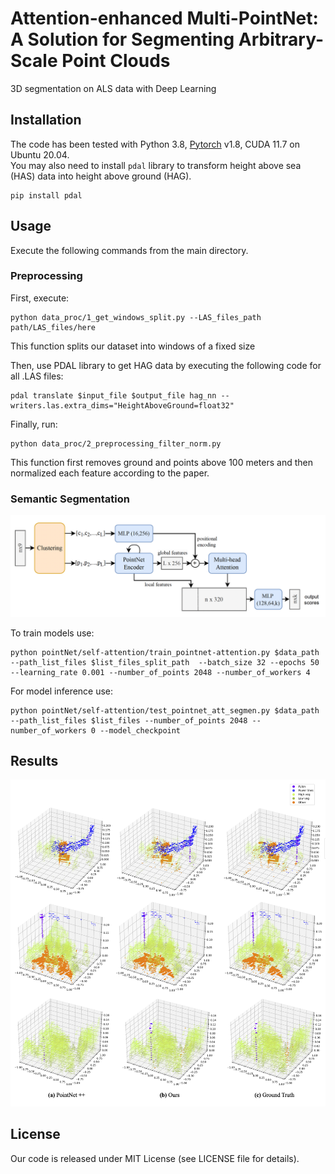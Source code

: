# Attention-enhanced Multi-PointNet: A Solution for Segmenting Arbitrary-Scale Point Clouds
3D segmentation on ALS data with Deep Learning

## Installation
The code has been tested with Python 3.8, [Pytorch](https://pytorch.org/) v1.8, CUDA 11.7  on Ubuntu 20.04. <br />
You may also need to install ```pdal``` library to transform height above sea (HAS) data into height above ground (HAG).<br />
```
pip install pdal
```


## Usage
Execute the following commands from the main directory.

### Preprocessing

First, execute:
```
python data_proc/1_get_windows_split.py --LAS_files_path path/LAS_files/here
```
This function splits our dataset into windows of a fixed size 

Then, use PDAL library to get HAG data by executing the following code for all .LAS files: <br />
```
pdal translate $input_file $output_file hag_nn --writers.las.extra_dims="HeightAboveGround=float32"
```

Finally, run:
```
python data_proc/2_preprocessing_filter_norm.py 
```
This function first removes ground and points above 100 meters and then normalized each feature according to the paper. <br />


### Semantic Segmentation


![plot](./doc/net.png)

To train models use:<br />
```
python pointNet/self-attention/train_pointnet-attention.py $data_path --path_list_files $list_files_split_path  --batch_size 32 --epochs 50 --learning_rate 0.001 --number_of_points 2048 --number_of_workers 4 
```
For model inference use:<br />
```
python pointNet/self-attention/test_pointnet_att_segmen.py $data_path --path_list_files $list_files --number_of_points 2048 --number_of_workers 0 --model_checkpoint
```
## Results
![plot](./doc/results.png)

## License
Our code is released under MIT License (see LICENSE file for details).

